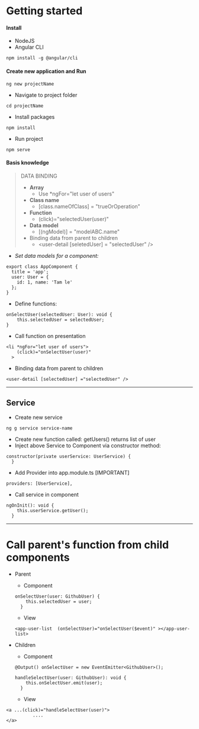 # Getting started

#### Install

* NodeJS
* Angular CLI

```
npm install -g @angular/cli
```

#### Create new application and Run

```
ng new projectName
```

* Navigate to project folder

```
cd projectName
```

* Install packages

```
npm install
```

* Run project

```
npm serve
```

#### Basis knowledge

> DATA BINDING
>
> * **Array**
>   * Use \*ngFor="let user of users"
> * **Class name**
>   * \[class.nameOfClass\] = "trueOrOperation"
> * **Function**
>   * \(click\)="selectedUser\(user\)"
> * **Data model**
>   * \[\(ngModel\)\] = "modelABC.name"
> * Binding data from parent to children
>   * &lt;user-detail \[seletedUser\] = "selectedUser" /&gt;

* _Set data models for a component:_

```
export class AppComponent {
  title = 'app';
  user: User = {
    id: 1, name: 'Tam le'
  };
}
```

* Define functions:

```
onSelectUser(selectedUser: User): void {
    this.selectedUser = selectedUser;
}
```

* Call function on presentation

```
<li *ngFor="let user of users">
    (click)="onSelectUser(user)"
  >
```

* Binding data from parent to children

```
<user-detail [selectedUser] ="selectedUser" />
```

---

## Service

* Create new service

```
ng g service service-name
```

* Create new function called: getUsers\(\) returns list of user
* Inject above Service to Component via constructor method:

```
constructor(private userService: UserService) {
  }
```

* Add Provider into app.module.ts \[IMPORTANT\]

```
providers: [UserService],
```

* Call service in component

```
ngOnInit(): void {
    this.userService.getUser();
  }
```

---

# Call parent's function from child components

* Parent 
  * Component 

  ```
  onSelectUser(user: GithubUser) {
      this.selectedUser = user;
    }
  ```

  * View

  ```
  <app-user-list  (onSelectUser)="onSelectUser($event)" ></app-user-list>
  ```

* Children
  * Component

  ```
  @Output() onSelectUser = new EventEmitter<GithubUser>();

  handleSelectUser(user: GithubUser): void {
      this.onSelectUser.emit(user);
    }
  ```

  * View

```
<a ...(click)="handleSelectUser(user)">
          ....
</a>
```



